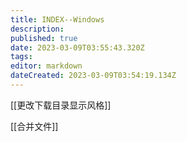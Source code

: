 ```yaml
---
title: INDEX--Windows
description: 
published: true
date: 2023-03-09T03:55:43.320Z
tags: 
editor: markdown
dateCreated: 2023-03-09T03:54:19.134Z
---
```


[[更改下载目录显示风格]]

[[合并文件]]